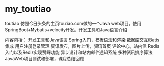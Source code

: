 # my_toutiao
toutiao
仿照今日头条的主页toutiao.com做的一个Java web项目。使用SpringBoot+Mybatis+velocity开发。开发工具和Java语言介绍

内容包括： 开发工具和Java语言 Spring入门，模板语法和渲染 数据库交互iBatis集成 用户注册登录管理 资讯发布，图片上传，资讯首页 评论中心，站内信 Redis入门以及Redis实现赞踩功能 异步设计和站内邮件通知系统 多种资讯排序算法 JavaWeb项目测试和部署，课程总结回顾
